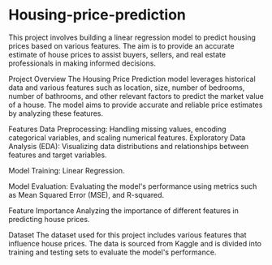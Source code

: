 # Housing-price-prediction

This project involves building a linear regression model to predict housing prices based on various features. The aim is to provide an accurate estimate of house prices to assist buyers, sellers, and real estate professionals in making informed decisions.

Project Overview
The Housing Price Prediction model leverages historical data and various features such as location, size, number of bedrooms, number of bathrooms, and other relevant factors to predict the market value of a house. The model aims to provide accurate and reliable price estimates by analyzing these features.

Features
Data Preprocessing: Handling missing values, encoding categorical variables, and scaling numerical features.
Exploratory Data Analysis (EDA): Visualizing data distributions and relationships between features and target variables.

Model Training: Linear Regression.

Model Evaluation: Evaluating the model's performance using metrics such as Mean Squared Error (MSE), and R-squared.

Feature Importance
Analyzing the importance of different features in predicting house prices.

Dataset
The dataset used for this project includes various features that influence house prices. The data is sourced from Kaggle and is divided into training and testing sets to evaluate the model's performance.
